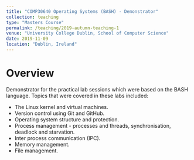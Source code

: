 ```yaml
---
title: "COMP30640 Operating Systems (BASH) - Demonstrator"
collection: teaching
type: "Masters Course"
permalink: /teaching/2019-autumn-teaching-1
venue: "University College Dublin, School of Computer Science"
date: 2019-11-09
location: "Dublin, Ireland"
---
```

Overview
======

Demonstrator for the practical lab sessions which were based on the BASH language. Topics that were covered in these labs included:

* The Linux kernel and virtual machines.
* Version control using Git and GitHub.
* Operating system structure and protection.
* Process management - processes and threads, synchronisation, deadlock and starvation.
* Inter process communication (IPC).
* Memory management.
* File management.